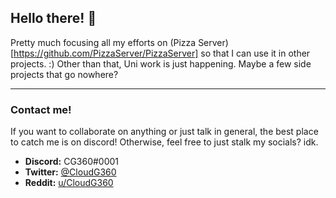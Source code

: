 ## Hello there! 👋

Pretty much focusing all my efforts on (Pizza Server)[https://github.com/PizzaServer/PizzaServer] so that I can use it in other projects. :)
Other than that, Uni work is just happening. Maybe a few side projects that go nowhere?

---

### Contact me!

If you want to collaborate on anything or just talk in general, the best place to catch me is on discord! Otherwise, feel free to just stalk my socials? idk.

- **Discord:** CG360#0001
- **Twitter:** [@CloudG360](https://twitter.com/CloudG360)
- **Reddit:** [u/CloudG360](https://www.reddit.com/user/CloudG360)

